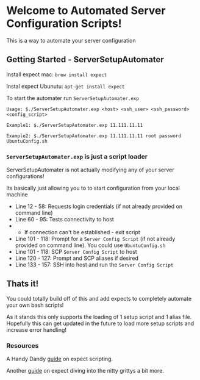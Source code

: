 # Welcome to Automated Server Configuration Scripts!
This is a way to automate your server configuration

## Getting Started - ServerSetupAutomater

Install expect mac: `brew install expect`

Instal expect Ubunutu: `apt-get install expect`

To start the automater run `ServerSetupAutomater.exp`

```
Usage: $./ServerSetupAutomater.exp <host> <ssh_user> <ssh_password> <config_script>

Example1: $./ServerSetupAutomater.exp 11.111.11.11

Example2: $./ServerSetupAutomater.exp 11.111.11.11 root password UbuntuConfig.sh
```

### `ServerSetupAutomater.exp` is just a script loader

ServerSetupAutomater is not actually modifying any of your server configurations!

Its basically just allowing you to to start configuration from your local machine

* Line 12 - 58: Requests login credentials (if not already provided on command line)
* Line 60 - 95: Tests connectivity to host
* * If connection can't be established - exit script
* Line 101 - 118: Prompt for a `Server Config Script` (if not already provided on command line). You could use `UbuntuConfig.sh`
* Line 101 - 118: SCP `Server Config Script` to host
* Line 120 - 127: Prompt and SCP aliases if desired
* Line 133 - 157: SSH into host and run the `Server Config Script`

## Thats it!

You could totally build off of this and add expects to completely automate your own bash scripts!

As it stands this only supports the loading of 1 setup script and 1 alias file. Hopefully this can get updated in the future to load more setup scripts and increase error handling!

### Resources

A Handy Dandy [guide](https://likegeeks.com/expect-command/) on expect scripting.

Another [guide](https://gist.github.com/Fluidbyte/6294378) on expect diving into the nitty grittys a bit more.
